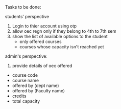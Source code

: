 Tasks to be done:

students' perspective

1. Login to thier account using otp
2. allow oec regn only if they belong to 4th to 7th sem
3. show the list of available options to the student
   - only offered courses
   - courses whose capacity isn't reached yet

admin's perspective:

1. provide details of oec offered

- course code
- course name
- offered by (dept name)
- offered by (Faculty name)
- credits
- total capacity
